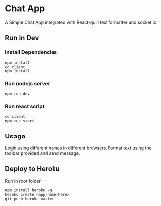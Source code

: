 # Chat App
A Simple Chat App integrated with React-quill text formatter and socket.io

## Run in Dev 
### Install Dependencies
```
npm install
cd client
npm install
```
### Run nodejs server
```
npm run dev
```
### Run react script
```
cd client
npm run start
```

## Usage
Login using different names in different browsers.
Format text using the toolbar provided and send message.

## Deploy to Heroku
Run in root folder
```
npm install heroku -g
heroku create <app-name-here>
git push heroku master
```


